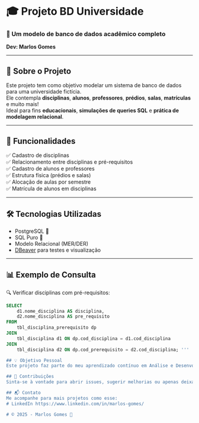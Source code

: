# 🎓 Projeto BD Universidade  
### 📘 Um modelo de banco de dados acadêmico completo  
**Dev: Marlos Gomes**

---

## 📌 Sobre o Projeto

Este projeto tem como objetivo modelar um sistema de banco de dados para uma universidade fictícia.  
Ele contempla **disciplinas**, **alunos**, **professores**, **prédios**, **salas**, **matrículas** e muito mais!  
Ideal para fins **educacionais**, **simulações de queries SQL** e **prática de modelagem relacional**.  

---

## 🧠 Funcionalidades

✅ Cadastro de disciplinas  
✅ Relacionamento entre disciplinas e pré-requisitos  
✅ Cadastro de alunos e professores  
✅ Estrutura física (prédios e salas)  
✅ Alocação de aulas por semestre  
✅ Matrícula de alunos em disciplinas

---

## 🛠️ Tecnologias Utilizadas

- PostgreSQL 🐘  
- SQL Puro 🧾  
- Modelo Relacional (MER/DER)  
- [DBeaver](https://dbeaver.io/) para testes e visualização

---

## 📊 Exemplo de Consulta

🔍 Verificar disciplinas com pré-requisitos:

```sql
SELECT 
    d1.nome_disciplina AS disciplina,
    d2.nome_disciplina AS pre_requisito
FROM 
    tbl_disciplina_prerequisito dp
JOIN 
    tbl_disciplina d1 ON dp.cod_disciplina = d1.cod_disciplina
JOIN 
    tbl_disciplina d2 ON dp.cod_prerequisito = d2.cod_disciplina; '''

## 💡 Objetivo Pessoal
Este projeto faz parte do meu aprendizado contínuo em Análise e Desenvolvimento de Sistemas, onde estou consolidando conhecimentos em modelagem de dados, normalização e consultas SQL.

## 🤝 Contribuições
Sinta-se à vontade para abrir issues, sugerir melhorias ou apenas deixar um ⭐️ se gostar do projeto!

## 📬 Contato
Me acompanhe para mais projetos como esse:
# LinkedIn https://www.linkedin.com/in/marlos-gomes/

# © 2025 - Marlos Gomes 🚀
